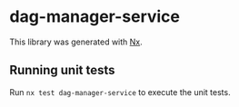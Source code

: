 # dag-manager-service

This library was generated with [Nx](https://nx.dev).

## Running unit tests

Run `nx test dag-manager-service` to execute the unit tests.
